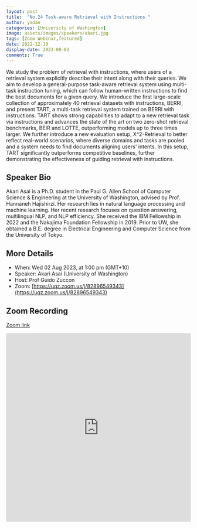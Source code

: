 ```yaml
---
layout: post
title:  "No.24 Task-aware Retrieval with Instructions "
author: yadan
categories: [University of Washington]
image: assets/images/speakers/akari.jpg
tags: [Zoom Webinar,featured]
date: 2022-12-10
display-date: 2023-08-02
comments: True
---
```

We study the problem of retrieval with instructions, where users of a retrieval system explicitly describe their intent along with their queries. We aim to develop a general-purpose task-aware retrieval system using multi-task instruction tuning, which can follow human-written instructions to find the best documents for a given query. We introduce the first large-scale collection of approximately 40 retrieval datasets with instructions, BERRI, and present TART, a multi-task retrieval system trained on BERRI with instructions. TART shows strong capabilities to adapt to a new retrieval task via instructions and advances the state of the art on two zero-shot retrieval benchmarks, BEIR and LOTTE, outperforming models up to three times larger. We further introduce a new evaluation setup, X^2-Retrieval to better reflect real-world scenarios, where diverse domains and tasks are pooled and a system needs to find documents aligning users' intents. In this setup, TART significantly outperforms competitive baselines, further demonstrating the effectiveness of guiding retrieval with instructions.


## Speaker Bio
Akari Asai is a Ph.D. student in the Paul G. Allen School of Computer Science & Engineering at the University of Washington, advised by Prof. Hannaneh Hajishirzi. Her research lies in natural language processing and machine learning. Her recent research focuses on question answering, multilingual NLP, and NLP efficiency. She received the IBM Fellowship in 2022 and the Nakajima Foundation Fellowship in 2019. Prior to UW, she obtained a B.E. degree in Electrical Engineering and Computer Science from the University of Tokyo.

## More Details
+ When: Wed 02 Aug 2023, at 1:00 pm (GMT+10)
+ Speaker: Akari Asai (University of Washington)
+ Host: Prof Guido Zuccon
+ Zoom: [https://uqz.zoom.us/j/82896549343](https://uqz.zoom.us/j/82896549343)




## Zoom Recording
[Zoom link](https://uqz.zoom.us/rec/share/7As4CLLjuJJVqO35--KjqC84Yj3TV1D0i5lTyauUbT7HKwXuvRYSAQHZMQyvX-cU.oNJEb4IFpSfhyNr8)
<p><iframe style="width:100%;" height="515"  src="https://www.youtube.com/embed/M0novA72H2U" title="YouTube video player" frameborder="0" allow="accelerometer; autoplay; clipboard-write; encrypted-media; gyroscope; picture-in-picture; web-share" allowfullscreen></iframe></p>
